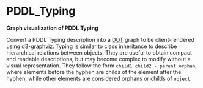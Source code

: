 # PDDL_Typing
**Graph visualization of PDDL Typing**

Convert a PDDL Typing description into a [DOT](https://www.graphviz.org/doc/info/lang.html) graph to be client-rendered using [d3-graphviz](https://github.com/magjac/d3-graphviz).
Typing is similar to class inheritance to describe hierarchical relations between objects.
They are useful to obtain compact and readable descriptions, but may become complex to modify without a visual representation.
They follow the form ``child1 child2 - parent orphan``, where elements before the hyphen are childs of the element after the hyphen, while other elements are considered orphans or childs of ``object``.